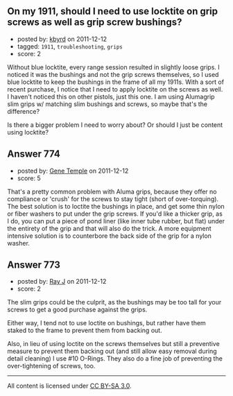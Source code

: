 ## On my 1911, should I need to use locktite on grip screws as well as grip screw bushings?

- posted by: [kbyrd](https://stackexchange.com/users/-1/37-kbyrd) on 2011-12-12
- tagged: `1911`, `troubleshooting`, `grips`
- score: 2

Without blue locktite, every range session resulted in slightly loose grips. I noticed it was the bushings and not the grip screws themselves, so I used blue locktite to keep the bushings in the frame of all my 1911s. With a sort of recent purchase, I notice that I need to apply locktite on the screws as well. I haven't noticed this on other pistols, just this one. I am using Alumagrip slim grips w/ matching slim bushings and screws, so maybe that's the difference?

Is there a bigger problem I need to worry about? Or should I just be content using locktite?


## Answer 774

- posted by: [Gene Temple](https://stackexchange.com/users/-1/254-gene-temple) on 2011-12-12
- score: 5

That's a pretty common problem with Aluma grips, because they offer no compliance or 'crush' for the screws to stay tight (short of over-torquing).  The best solution is to loctite the bushings in place, and get some thin nylon or fiber washers to put under the grip screws.  If you'd like a thicker grip, as I do, you can put a piece of pond liner (like inner tube rubber, but flat) under the entirety of the grip and that will also do the trick.  A more equipment intensive solution is to counterbore the back side of the grip for a nylon washer.


## Answer 773

- posted by: [Ray J](https://stackexchange.com/users/-1/166-ray-j) on 2011-12-12
- score: 2

The slim grips could be the culprit, as the bushings may be too tall for your screws to get a good purchase against the grips.

Either way, I tend not to use loctite on bushings, but rather have them staked to the frame to prevent them from backing out.

Also, in lieu of using loctite on the screws themselves but still a preventive measure to prevent them backing out (and still allow easy removal during detail cleaning) I use #10 O-Rings.  They also do a fine job of preventing the over-tightening of screws, too. 



---

All content is licensed under [CC BY-SA 3.0](https://creativecommons.org/licenses/by-sa/3.0/).
